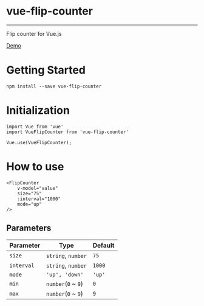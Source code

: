 # vue-flip-counter
---

Flip counter for Vue.js

[Demo](https://toaonly.github.io/vue-flip-counter/)


# Getting Started
```
npm install --save vue-flip-counter
```

# Initialization
```
import Vue from 'vue'
import VueFlipCounter from 'vue-flip-counter'

Vue.use(VueFlipCounter);
```

# How to use
```
<FlipCounter
    v-model="value"
    size="75"
    :interval="1000"
    mode="up"
/>
```

## Parameters
| Parameter | Type | Default |
|---|---|---|
| `size` | `string`, `number` | `75` |
| `interval` | `string`, `number` | `1000` |
| `mode` | `'up', 'down'` | `'up'` |
| `min` | `number`(`0` ~ `9`) | `0` |
| `max` | `number`(`0` ~ `9`) | `9` |
